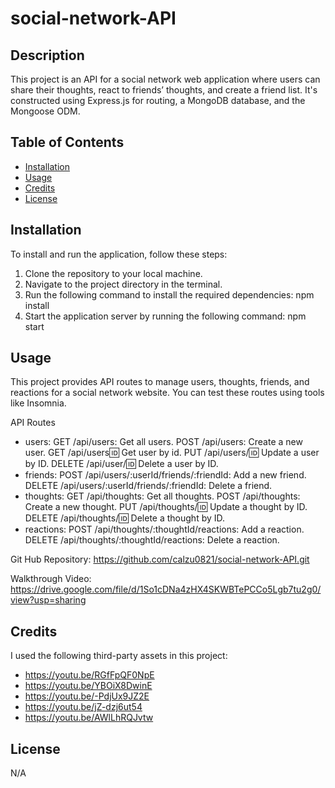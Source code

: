 # social-network-API

## Description
This project is an API for a social network web application where users can share their thoughts, react to friends’ thoughts, and create a friend list. It's constructed using Express.js for routing, a MongoDB database, and the Mongoose ODM.

## Table of Contents
- [Installation](#installation)
- [Usage](#usage)
- [Credits](#credits)
- [License](#license)

## Installation
To install and run the application, follow these steps:
1. Clone the repository to your local machine.
2. Navigate to the project directory in the terminal.
3. Run the following command to install the required dependencies: npm install
4. Start the application server by running the following command: npm start

## Usage
This project provides API routes to manage users, thoughts, friends, and reactions for a social network website. You can test these routes using tools like Insomnia.

API Routes
* users:
    GET /api/users: Get all users.
    POST /api/users: Create a new user.
    GET /api/users:id: Get user by id.
    PUT /api/users/:id: Update a user by ID.
    DELETE /api/user/:id: Delete a user by ID.
* friends:
    POST /api/users/:userId/friends/:friendId: Add a new friend.
    DELETE /api/users/:userId/friends/:friendId: Delete a friend.
* thoughts:
    GET /api/thoughts: Get all thoughts.
    POST /api/thoughts: Create a new thought.
    PUT /api/thoughts/:id: Update a thought by ID.
    DELETE /api/thoughts/:id: Delete a thought by ID.
* reactions:
    POST /api/thoughts/:thoughtId/reactions: Add a reaction.
    DELETE /api/thoughts/:thoughtId/reactions: Delete a reaction.

Git Hub Repository:
https://github.com/calzu0821/social-network-API.git

Walkthrough Video:
https://drive.google.com/file/d/1So1cDNa4zHX4SKWBTePCCo5Lgb7tu2g0/view?usp=sharing

## Credits
I used the following third-party assets in this project:
- https://youtu.be/RGfFpQF0NpE
- https://youtu.be/YBOiX8DwinE
- https://youtu.be/-PdjUx9JZ2E
- https://youtu.be/jZ-dzj6ut54
- https://youtu.be/AWlLhRQJvtw

## License
N/A